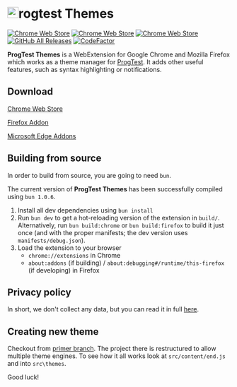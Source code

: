 # <img alt="P" src="https://raw.githubusercontent.com/keombre/progtest-theme/stable/src/themes/assets/favicon.ico" width="25" />rogtest Themes

[![Chrome Web Store](https://img.shields.io/chrome-web-store/stars/eoofjghfpdplnjhbfflfnfogdjnedgjf)](https://chrome.google.com/webstore/detail/progtest-themes/eoofjghfpdplnjhbfflfnfogdjnedgjf)
[![Chrome Web Store](https://img.shields.io/chrome-web-store/v/eoofjghfpdplnjhbfflfnfogdjnedgjf)](https://chrome.google.com/webstore/detail/progtest-themes/eoofjghfpdplnjhbfflfnfogdjnedgjf)
[![Chrome Web Store](https://img.shields.io/chrome-web-store/users/eoofjghfpdplnjhbfflfnfogdjnedgjf?label=chrome%20users&logo=google-chrome&logoColor=fff)](https://chrome.google.com/webstore/detail/progtest-themes/eoofjghfpdplnjhbfflfnfogdjnedgjf)
[![GitHub All Releases](https://img.shields.io/github/downloads/keombre/progtest-theme/total?label=firefox%20download&logo=mozilla-firefox&logoColor=fff)](https://github.com/keombre/progtest-theme/releases/latest)
[![CodeFactor](https://www.codefactor.io/repository/github/keombre/progtest-theme/badge)](https://www.codefactor.io/repository/github/keombre/progtest-theme/overview)

**ProgTest Themes** is a WebExtension for Google Chrome and Mozilla Firefox which works as a theme manager for [ProgTest](https://progtest.fit.cvut.cz). It adds other useful features, such as syntax highlighting or notifications.

## Download

[Chrome Web Store](https://chrome.google.com/webstore/detail/progtest-themes/eoofjghfpdplnjhbfflfnfogdjnedgjf)

[Firefox Addon](https://github.com/keombre/progtest-theme/releases/latest)

[Microsoft Edge Addons](https://microsoftedge.microsoft.com/addons/detail/knkajihkihfoadhcgjibkhlhdfdmliem)

## Building from source

In order to build from source, you are going to need `bun`.

The current version of **ProgTest Themes** has been successfully compiled using `bun 1.0.6`.

1. Install all dev dependencies using `bun install`
2. Run `bun dev` to get a hot-reloading version of the extension in `build/`. Alternatively, run `bun build:chrome` or `bun build:firefox` to build it just once (and with the proper manifests; the dev version uses `manifests/debug.json`).
3. Load the extension to your browser
    - `chrome://extensions` in Chrome
    - `about:addons` (if building) / `about:debugging#/runtime/this-firefox` (if developing) in Firefox

## Privacy policy

In short, we don't collect any data, but you can read it in full [here](https://github.com/keombre/progtest-theme/blob/stable/privacy_policy.md).

## Creating new theme

Checkout from [primer branch](https://github.com/keombre/progtest-theme/tree/primer). The project there is restructured to allow multiple theme engines. To see how it all works look at `src/content/end.js` and into `src\themes`.

Good luck!
